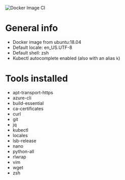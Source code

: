 ![Docker Image CI](https://github.com/tadeugr/aks-mgmt/workflows/Docker%20Image%20CI/badge.svg?branch=master&event=push)

# General info

* Docker image from ubuntu:18.04
* Default locale: en_US.UTF-8
* Default shell: zsh
* Kubectl autocomplete enabled (also with an alias `k`)

# Tools installed

* apt-transport-https
* azure-cli
* build-essential
* ca-certificates
* curl
* git
* jq
* kubectl
* locales
* lsb-release
* nano
* python-all
* rlwrap
* vim
* wget
* zsh
